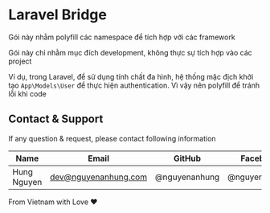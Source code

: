 # Laravel Bridge

Gói này nhằm polyfill các namespace để tích hợp với các framework

Gói này chỉ nhằm mục đích development, không thực sự tích hợp vào các project

Ví dụ, trong Laravel, để sử dụng tính chất đa hình, hệ thống mặc địch khởi tạo `App\Models\User` để thực hiện
authentication. Vì vậy nên polyfill để tránh lỗi khi code

## Contact & Support

If any question & request, please contact following information

| Name           | Email                | GitHub        | Facebook      |
|----------------|----------------------|---------------|---------------|
| Hung Nguyen    | dev@nguyenanhung.com | @nguyenanhung | @nguyenanhung |

From Vietnam with Love ❤️